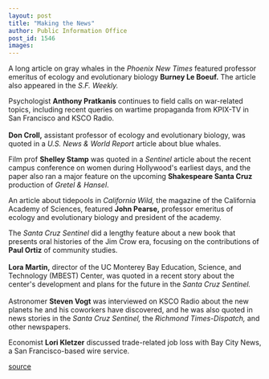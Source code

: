 ```yaml
---
layout: post
title: "Making the News"
author: Public Information Office
post_id: 1546
images:
---
```


<p>
  A long article on gray whales in the <i>Phoenix New Times</i> featured professor emeritus of ecology and evolutionary biology <b>Burney Le Boeuf.</b> The article also appeared in the <i>S.F. Weekly.</i>
</p>
<p>
  Psychologist <b>Anthony Pratkanis</b> continues to field calls on war-related topics, including recent queries on wartime propaganda from KPIX-TV in San Francisco and KSCO Radio.<i><br>
  <br></i><b>Don Croll,</b> assistant professor of ecology and evolutionary biology, was quoted in a <i>U.S. News &amp; World Report</i> article about blue whales.
</p>
<p>
  Film prof <b>Shelley Stamp</b> was quoted in a <i>Sentinel</i> article about the recent campus conference on women during Hollywood's earliest days, and the paper also ran a major feature on the upcoming <b>Shakespeare Santa Cruz</b> production of <i>Gretel &amp; Hansel</i>.
</p>
<p>
  An article about tidepools in <i>California Wild,</i> the magazine of the California Academy of Sciences, featured <b>John Pearse,</b> professor emeritus of ecology and evolutionary biology and president of the academy.
</p>
<p>
  The <i>Santa Cruz</i> <i>Sentinel</i> did a lengthy feature about a new book that presents oral histories of the Jim Crow era, focusing on the contributions of <b>Paul Ortiz</b> of community studies.<br>
  <br>
  <b>Lora Martin,</b> director of the UC Monterey Bay Education, Science, and Technology (MBEST) Center, was quoted in a recent story about the center's development and plans for the future in the <i>Santa Cruz Sentinel.<br>
  <br></i>Astronomer <b>Steven Vogt</b> was interviewed on KSCO Radio about the new planets he and his coworkers have discovered, and he was also quoted in news stories in the <i>Santa Cruz Sentinel,</i> the <i>Richmond Times-Dispatch,</i> and other newspapers.
</p>
<p>
  Economist <b>Lori Kletzer</b> discussed trade-related job loss with Bay City News, a San Francisco-based wire service.
</p>
<p>

[source](http://www1.ucsc.edu/currents/01-02/11-19/makenews.html "Permalink to makenews")
